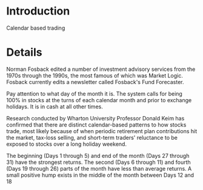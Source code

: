 # Introduction #

Calendar based trading


# Details #

Norman Fosback edited a number of investment advisory services from the 1970s through the 1990s, the most famous of which was Market Logic. Fosback currently edits a newsletter called Fosback's Fund Forecaster.

Pay attention to what day of the month it is. The system calls for being 100% in stocks at the turns of each calendar month and prior to exchange holidays. It is in cash at all other times.

Research conducted by Wharton University Professor Donald Keim has confirmed that there are distinct calendar-based patterns to how stocks trade, most likely because of when periodic retirement plan contributions hit the market, tax-loss selling, and short-term traders' reluctance to be exposed to stocks over a long holiday weekend.


The beginning (Days 1 through 5) and end of the month (Days 27 through 31) have the strongest returns. The second (Days 6 through 11) and fourth (Days 19 through 26) parts of the month have less than average returns. A small positive hump exists in the middle of the month between Days 12 and 18